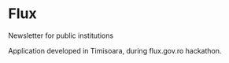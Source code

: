 Flux
====

Newsletter for public institutions

Application developed in Timisoara, during flux.gov.ro hackathon.
